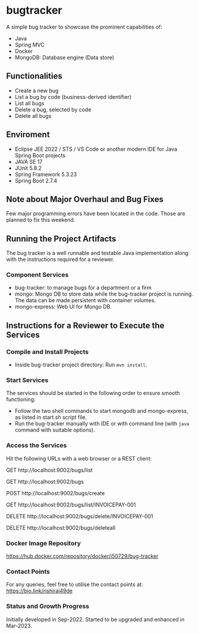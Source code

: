 # bugtracker
A simple bug tracker to showcase the prominent capabilities of:
- Java
- Spring MVC
- Docker
- MongoDB: Database engine (Data store)

## Functionalities
- Create a new bug
- List a bug by code (business-derived identifier)
- List all bugs
- Delete a bug, selected by code
- Delete all bugs

## Enviroment
- Eclipse JEE 2022 / STS / VS Code or another modern IDE for Java Spring Boot projects
- JAVA SE 17
- JUnit 5.8.2
- Spring Framework 5.3.23
- Spring Boot 2.7.4

## Note about Major Overhaul and Bug Fixes
Few major programming errors have been located in the code. Those are planned to fix this weekend.

## Running the Project Artifacts
The bug tracker is a well runnable and testable Java implementation along with the instructions required for a reviewer.

### Component Services
- bug-tracker: to manage bugs for a department or a firm
- mongo: Mongo DB to store data while the bug-tracker project is running. The data can be made persistent with container volumes.
- mongo-express: Web UI for Mongo DB.

## Instructions for a Reviewer to Execute the Services

### Compile and Install Projects
- Inside bug-tracker project directory: Run `mvn install`.

### Start Services
The services should be started in the following order to ensure smooth functioning:
- Follow the two shell commands to start mongodb and mongo-express, as listed in start.sh script file.
- Run the bug-tracker manually with IDE or with command line (with `java` command with suitable options).

### Access the Services
Hit the following URLs with a web browser or a REST client:

GET
http://localhost:9002/bugs/list

GET
http://localhost:9002/bugs

POST
http://localhost:9002/bugs/create

GET
http://localhost:9002/bugs/list/INVOICEPAY-001

DELETE
http://localhost:9002/bugs/delete/INVOICEPAY-001

DELETE
http://localhost:9002/bugs/deleteall

### Docker Image Repository
https://hub.docker.com/repository/docker/i50729/bug-tracker

### Contact Points
For any queries, feel free to utilise the contact points at:
https://bio.link/rishiraj49de

### Status and Growth Progress
Initially developed in Sep-2022. Started to be upgraded and enhanced in Mar-2023.
